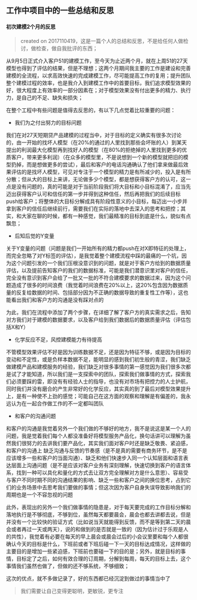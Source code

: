 ## 工作中项目中的一些总结和反思

#### 初次建模2个月的反思

> created on 2017110419，这是一篇个人的总结和反思，不是给任何人做检讨，做检查，做自我批评的东西；

从9月5日正式介入客户51的建模工作，至今天为止近两个月，就在上周51的27天模型也得到了评估的结果，但是不理想；这两个月期间我主要的工作是建设和完善建模的全流程，以求高效快速的完成建模工作，尽可能提高工作的复用；提升团队整个建模过程的效率，也是我介入到建模工作中的首要目标，我们追求模型效果的好，很大程度上有效率的一部分因素在；对于模型效果没有付出更多的精力、执行力，是自己的不足、缺失和损失；

在整个工程中有些问题是值得去反思的，有以下几点觉着比较重要的问题：

* 我们为之付出努力的目标问题

我们在对27天短期贷产品建模的过程当中，对于目标的定义确实有很多次讨论的，由一开始的找坏人模型（在20%的通过的人里找到那些会坏账的人）到某天提出的利润最大化模型再到找好人的模型（在80%的拒绝掉的人里找到更多的优质客户，带来更多利润）（在众多的模型里，不是说想到一个新的模型就把旧的模型扔掉，而是想做更多的尝试），最后和客户的电话沟通确认了他们拿来做最后效果评估的是找坏人模型，可见对专注于一个模型的精力是有所减少的，投入是有所分散；但从大的目标上来讲，无论做多少个模型，都是想获得客户方的认可，这一点是没有问题的，真的可能是对于当前阶段我们将大目标和小目标混淆了，应当先迈出获得客户认可和信任的第一步并得到这种信任，然后再把我们的后续目标push给客户；将整体的大目标分解成具有阶段性意义的小目标，每迈出一小步并拿到客户的信任后继续前行，需要我们在实际的落地中去深入的思考和把控；其实，和大家在聊的时候，都有一种感觉，我们最精准的目标到底是什么，貌似有点飘忽；

* 后知后觉的Y变量

关于Y变量的问题（问题是我们一开始所有的精力都push在对X即特征的处理上，而完全忽略了对Y标签的评估），是我觉着整个建模流程中踩的最痛的一个坑，因为这个问题引发的一个我们压根没意识到的问题，就是对于客户方给到的数据质量评估，以及提前告知客户的我们的数据标准，可能是我们潜意识里对客户的信任，完全没有意识到客户会给了一批又一批的不符合建模要求的数据过来，因为这个问题造成了很多的时间浪费（我觉着时间浪费在20%以上，这20%包含因为数据质量的反复给数据的时间、包括部分因为不正确的数据导致的重复性工作等），这也能看出我们和客户方的沟通是没有踩对点的

为此，我们在流程中添加了两个步骤，在详细了解了客户方的真实需求之后，告知对方我们对于建模的数据要求，以及客户给到我们数据后的数据质量评估（评估包括X和Y）

* 化学反应不足，风控建模能力有待提高

不管模型效果评估不好是因为训练数据不足，还是因为特征不够，或是因为目标的变动和不定性，或是负样本数据不足，能明显的感到我们初生般的青涩，我们缺乏做建模产品和建模服务的经验，我们缺乏对很多事情的第一感觉因为我们很多次都是试了才能知道，所以我们是一支探索中的团队，探索我们做事情的方式，探索我们必须要踩的雷，即没有有经验人士的指导，也没有对市场有把控力的人士护航，同时我们并没有磨合的产生非常好的化学反应，其实真的到了最后对模型效果提升上，是有一种使不上劲的感觉；可能自己在这方面的观察和理解是有偏差的，我永远认为在一起合作做工作的不一定都叫团队

* 和客户的沟通问题

和客户的沟通是我觉着另外一个我们做的不够好的地方，我不是说这是某一个人的问题，我是觉着我们每个人都没准备好将模型服务产品化，换句话讲可以理解为虽然我们很努力的去讲我们要产品化，其实我们面对客户时还是缺乏敬畏、紧迫感，和客户的沟通上 缺乏沟通与反馈的节奏感（是不是真的需要有商务环节，是不是应该增多一些和客户的当面沟通）、缺乏和他们快速步入同一个认知层面和语言表达层面上沟通问题（是不是应该对客户业务有深刻理解，快速切换到客户的语言体系，找到一种可以具化和量化的方式去让双方完全理解对方是什么意思）、容易受与客户不同时期不同的沟通结果的影响、缺乏一些和客户之间的换位思考，占到它们的业务场景中去思考我们要做的事情；但这次因为客户自身失误导致影响我们的周期也是一个不容忽视的问题

此外，表现出的另外一个我们做事情的隐患是，对于每天要完成的工作目标分解和落地执行是不够彻底，不够到位，虽然每天都要晨会，晨会也都去讲都去说，但是并没有一个比较快的验证方式（比如说当天就能得到反馈，而不是等到第二天的晨会或者再过一天或两天），说的和做到的是否就是一致的（因为估计过于乐观是人的共性），我觉着有必要在每天的早上晨会或晨会过后的小会议里要和每个人都很确认今天的目标是什么，下班前或者下班后碰一下一天的目标达成情况，这样做的主要目的是增加一些紧迫感，下班前也要碰一下的目的是；另外，就是目标的事情，目标定了之后，如何有效合理的订周期，分解到每周，每天的目标上去，这个事情我们虽然也做了，但做的还不够系统，不够细致；

这次的优点，就不多做记录了，好的东西都已经沉淀到做过的事情当中了

> 我们需要让自己变得更聪明，更敏锐，更专注